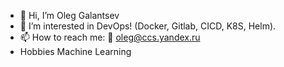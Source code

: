 - 👋 Hi, I’m Oleg Galantsev
- 👀 I’m interested in DevOps! (Docker, Gitlab, CICD, K8S, Helm).
- 📫 How to reach me: 📧 oleg@ccs.yandex.ru 
- Hobbies Machine Learning

